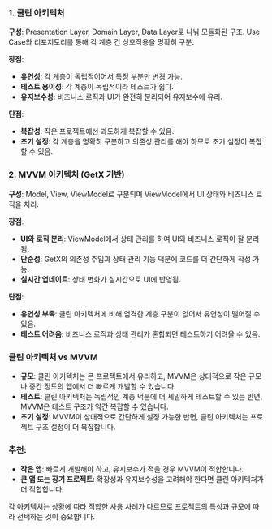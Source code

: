 ### **1. 클린 아키텍처**
**구성**: Presentation Layer, Domain Layer, Data Layer로 나눠 모듈화된 구조. Use Case와 리포지토리를 통해 각 계층 간 상호작용을 명확히 구분.

**장점**:
- **유연성**: 각 계층이 독립적이어서 특정 부분만 변경 가능.
- **테스트 용이성**: 각 계층이 독립적이라 테스트가 쉽다.
- **유지보수성**: 비즈니스 로직과 UI가 완전히 분리되어 유지보수에 유리.

**단점**:
- **복잡성**: 작은 프로젝트에선 과도하게 복잡할 수 있음.
- **초기 설정**: 각 계층을 명확히 구분하고 의존성 관리를 해야 하므로 초기 설정이 복잡할 수 있음.

### **2. MVVM 아키텍처 (GetX 기반)**
**구성**: Model, View, ViewModel로 구분되며 ViewModel에서 UI 상태와 비즈니스 로직을 처리.

**장점**:
- **UI와 로직 분리**: ViewModel에서 상태 관리를 하여 UI와 비즈니스 로직이 잘 분리됨.
- **단순성**: GetX의 의존성 주입과 상태 관리 기능 덕분에 코드를 더 간단하게 작성 가능.
- **실시간 업데이트**: 상태 변화가 실시간으로 UI에 반영됨.

**단점**:
- **유연성 부족**: 클린 아키텍처에 비해 엄격한 계층 구분이 없어서 유연성이 떨어질 수 있음.
- **테스트 어려움**: 비즈니스 로직과 상태 관리가 혼합되면 테스트하기 어려울 수 있음.

### **클린 아키텍처 vs MVVM**
- **규모**: 클린 아키텍처는 큰 프로젝트에서 유리하고, MVVM은 상대적으로 작은 규모나 중간 정도의 앱에서 더 빠르게 개발할 수 있습니다.
- **테스트**: 클린 아키텍처는 독립적인 계층 덕분에 더 세밀하게 테스트할 수 있는 반면, MVVM은 테스트 구조가 약간 복잡할 수 있습니다.
- **초기 설정**: MVVM이 상대적으로 간단하게 설정 가능한 반면, 클린 아키텍처는 프로젝트 구조 설정이 더 복잡합니다.

### **추천**:
- **작은 앱**: 빠르게 개발해야 하고, 유지보수가 적을 경우 MVVM이 적합합니다.
- **큰 앱 또는 장기 프로젝트**: 확장성과 유지보수성을 고려해야 한다면 클린 아키텍처가 더 적합합니다.

각 아키텍처는 상황에 따라 적합한 사용 사례가 다르므로 프로젝트의 특성과 규모에 따라 선택하는 것이 중요합니다.